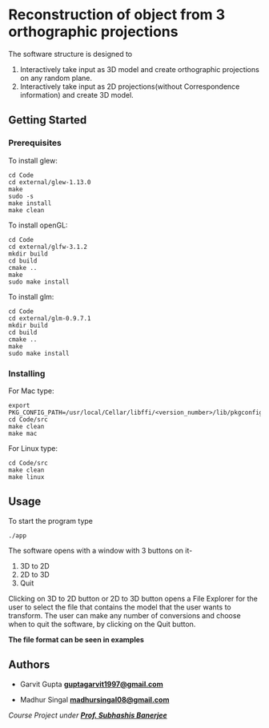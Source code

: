 # Reconstruction of object from 3 orthographic projections
The software structure is designed to 
1) Interactively take input as 3D model and create orthographic projections on any random plane.
2) Interactively take input as 2D projections(without Correspondence information) and create 3D model.

## Getting Started


### Prerequisites

To install glew:

```
cd Code
cd external/glew-1.13.0
make
sudo -s
make install
make clean
```

To install openGL:

```
cd Code
cd external/glfw-3.1.2
mkdir build
cd build
cmake ..
make
sudo make install
```

To install glm:

```
cd Code
cd external/glm-0.9.7.1
mkdir build
cd build
cmake ..
make
sudo make install
```


### Installing
 For Mac type:

```
export PKG_CONFIG_PATH=/usr/local/Cellar/libffi/<version_number>/lib/pkgconfig
cd Code/src
make clean
make mac
```

For Linux type:

```
cd Code/src
make clean
make linux
```



## Usage

To start the program type

```
./app
```

The software opens with a window with 3 buttons on it-
1) 3D to 2D
2) 2D to 3D
3) Quit

Clicking on 3D to 2D button or 2D to 3D button opens a File Explorer for the user to select the file that contains the model that the user wants to transform.
The user can make any number of conversions and choose when to quit the software, by clicking on the Quit button.

**The file format can be seen in examples**

## Authors

+ Garvit Gupta
**guptagarvit1997@gmail.com**

+ Madhur Singal
**madhursingal08@gmail.com**

*Course Project under [**Prof. Subhashis Banerjee**](http://http://www.cse.iitd.ernet.in/~suban/)*


